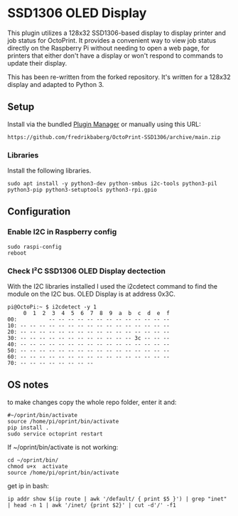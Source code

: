 # SSD1306 OLED Display

This plugin utilizes a 128x32 SSD1306-based display to display printer and job status for OctoPrint.  It provides a convenient way to view job status directly on the Raspberry Pi without needing to open a web page, for printers that either don't have a display or won't respond to commands to update their display.

This has been re-written from the forked repository. It's written for a 128x32 display and adapted to Python 3.

## Setup

Install via the bundled [Plugin Manager](https://docs.octoprint.org/en/master/bundledplugins/pluginmanager.html)
or manually using this URL:

    https://github.com/fredrikbaberg/OctoPrint-SSD1306/archive/main.zip

### Libraries
Install the following libraries.
```
sudo apt install -y python3-dev python-smbus i2c-tools python3-pil python3-pip python3-setuptools python3-rpi.gpio
```

## Configuration

### Enable I2C in Raspberry config
```
sudo raspi-config
reboot
```

### Check I²C SSD1306 OLED Display dectection
With the I2C libraries installed I used the i2cdetect command to find the module on the I2C bus.
OLED Display is at address 0x3C.

```
pi@OctoPi:~ $ i2cdetect -y 1
     0  1  2  3  4  5  6  7  8  9  a  b  c  d  e  f
00:          -- -- -- -- -- -- -- -- -- -- -- -- --
10: -- -- -- -- -- -- -- -- -- -- -- -- -- -- -- --
20: -- -- -- -- -- -- -- -- -- -- -- -- -- -- -- --
30: -- -- -- -- -- -- -- -- -- -- -- -- 3c -- -- --
40: -- -- -- -- -- -- -- -- -- -- -- -- -- -- -- --
50: -- -- -- -- -- -- -- -- -- -- -- -- -- -- -- --
60: -- -- -- -- -- -- -- -- -- -- -- -- -- -- -- --
70: -- -- -- -- -- -- -- --
```


## OS notes
to make changes copy the whole repo folder, enter it and:
```
#~/oprint/bin/activate
source /home/pi/oprint/bin/activate
pip install .
sudo service octoprint restart
```

If ~/oprint/bin/activate is not working:
```
cd ~/oprint/bin/
chmod u+x  activate
source /home/pi/oprint/bin/activate
```

get ip in bash:
```
ip addr show $(ip route | awk '/default/ { print $5 }') | grep "inet" | head -n 1 | awk '/inet/ {print $2}' | cut -d'/' -f1
```
